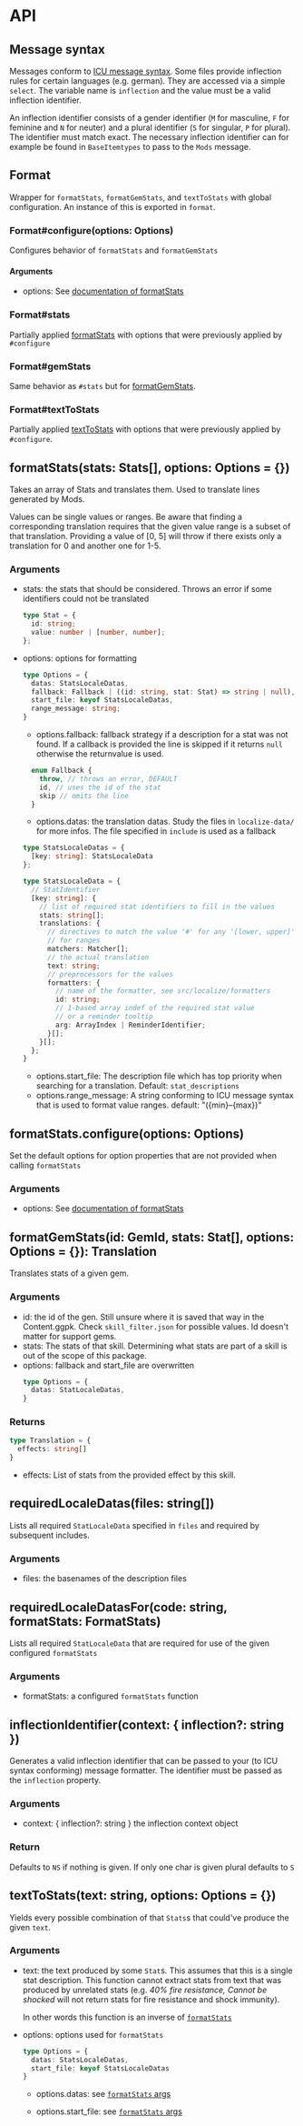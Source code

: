 # API

## Message syntax
Messages conform to [ICU message syntax](http://userguide.icu-project.org/formatparse/messages). 
Some files provide inflection rules for certain languages (e.g. german). 
They are accessed via a simple `select`. The variable name is `inflection` 
and the value must be a valid inflection identifier.

An inflection identifier consists of a gender identifier (`M` for masculine, 
`F` for feminine and `N` for neuter) and a plural identifier (`S` for singular, 
`P` for plural). The identifier must match exact. The necessary inflection
identifier can for example be found in `BaseItemtypes` to pass to the `Mods` message. 

## Format
Wrapper for `formatStats`, `formatGemStats`, and `textToStats` with global configuration.
An instance of this is exported in `format`.
### Format#configure(options: Options)
Configures behavior of `formatStats` and `formatGemStats`
#### Arguments
- options: See [documentation of formatStats](#formatStats-args)
### Format#stats
Partially applied [formatStats](#formatStats) with options that were previously
applied by `#configure`
### Format#gemStats
Same behavior as `#stats` but for [formatGemStats](#formatGemStats).
### Format#textToStats
Partially applied [textToStats](#textToStats) with options that were previously
applied by `#configure`.


## formatStats(stats: Stats[], options: Options = {})
Takes an array of Stats and translates them. Used to translate lines
generated by Mods. 

Values can be single values or ranges. Be aware that finding
a corresponding translation requires that the given value range is a subset of
that translation. Providing a value of [0, 5] will throw if there exists only 
a translation for 0 and another one for 1-5. 

### Arguments <a name="formatStats-args"></a>
- stats: the stats that should be considered. Throws an error if
  some identifiers could not be translated
  ```typescript
  type Stat = {
    id: string;
    value: number | [number, number]; 
  };
  ```
- options: options for formatting
  ```typescript
  type Options = {
    datas: StatsLocaleDatas,
    fallback: Fallback | ((id: string, stat: Stat) => string | null),
    start_file: keyof StatsLocaleDatas,
    range_message: string;
  }
  ```
  - options.fallback: fallback strategy if a description for a stat was not found.
    If a callback is provided the line is skipped if it returns `null` otherwise
    the returnvalue is used.
  ```typescript
    enum Fallback {
      throw, // throws an error, DEFAULT
      id, // uses the id of the stat
      skip // omits the line
    }
  ```
  - options.datas: the translation datas. Study the files in `localize-data/` 
    for more infos. The file specified in `include` is used as a fallback
  
  ```typescript
  type StatsLocaleDatas = {
    [key: string]: StatsLocaleData
  };

  type StatsLocaleData = {
    // StatIdentifier
    [key: string]: {
      // list of required stat identifiers to fill in the values
      stats: string[]; 
      translations: {
        // directives to match the value '#' for any '[lower, upper]' 
        // for ranges
        matchers: Matcher[];
        // the actual translation
        text: string; 
        // preprocessors for the values
        formatters: {
          // name of the formatter, see src/localize/formatters
          id: string; 
          // 1-based array indef of the required stat value 
          // or a reminder tooltip
          arg: ArrayIndex | ReminderIdentifier;
        }[]; 
      }[];
    };
  }
  ```
  - options.start_file: The description file which has top priority
    when searching for a translation. Default: `stat_descriptions`
  - options.range_message: A string conforming to ICU message syntax that is
    used to format value ranges. default: "({min}–{max})"

## formatStats.configure(options: Options)
Set the default options for option properties that are not provided
when calling `formatStats`

### Arguments
- options: See [documentation of formatStats](#formatStats-args)

## formatGemStats(id: GemId, stats: Stat[], options: Options = {}): Translation
Translates stats of a given gem.

### Arguments
- id: the id of the gen. Still unsure where it is saved that way in the Content.ggpk. 
  Check `skill_filter.json` for possible values. Id doesn't matter for support gems.
- stats: The stats of that skill. Determining what stats are part of a skill
  is out of the scope of this package.
- options: fallback and start_file are overwritten
  ```typescript
  type Options = {
    datas: StatLocaleDatas,
  }
  ```

### Returns
```typescript
type Translation = {
  effects: string[]
}
```
- effects: List of stats from the provided effect by this skill.


## requiredLocaleDatas(files: string[])
Lists all required `StatLocaleData` specified in `files` and required by subsequent includes.

### Arguments <a name="requiredLocaleDatas-args"></a>
- files: the basenames of the description files

## requiredLocaleDatasFor(code: string, formatStats: FormatStats)
Lists all required `StatLocaleData` that are required for use of the given configured 
`formatStats`

### Arguments
- formatStats: a configured `formatStats` function

## inflectionIdentifier(context: { inflection?: string })
Generates a valid inflection identifier that can be passed to your (to ICU syntax
conforming) message formatter. The identifier must be passed as the `inflection`
property.
### Arguments
- context: { inflection?: string } the inflection context object
### Return
Defaults to `NS` if nothing is given. If only one char is given plural defaults
to `S`

## textToStats(text: string, options: Options = {})
Yields every possible combination of that `Stats`s that could've produce the 
given `text`.

### Arguments <a name="textToStats-args"></a>
- text: the text produced by some `Stat`s. This assumes that this is a single
  stat description. This function cannot extract stats from text that was 
  produced by unrelated stats (e.g. *40% fire resistance, Cannot be shocked* 
  will not return stats for fire resistance and shock immunity). 
  
  In other words this function is an inverse of [`formatStats`](#formatStats)
- options: options used for `formatStats`
  ```typescript
  type Options = {
    datas: StatsLocaleDatas,
    start_file: keyof StatsLocaleDatas
  }
  ```
  - options.datas: see [`formatStats` args](#formatStats-args)
  
  - options.start_file: see [`formatStats` args](#formatStats-args)
